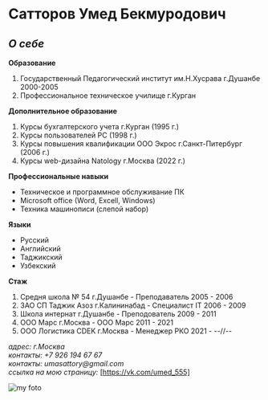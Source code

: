 **Сатторов Умед Бекмуродович**
==================
***О себе***
------------------
**Образование**

1. Государственный Педагогический институт им.Н.Хусрава г.Душанбе 2000-2005
1. Профессиональное техническое училище г.Курган

**Дополнительное образование**
1. Курсы бухгалтерского учета г.Курган (1995 г.)
1. Курсы пользователей PC (1998 г.)
1. Курсы повышения квалификации ООО Экрос г.Санкт-Питербург (2006 г.)
1. Курсы web-дизайна Natology г.Москва (2022 г.)

**Профессиональные навыки**
- Техническое и программное обслуживание ПК
- Microsoft office (Word, Excell, Windows)
- Техника машинописи (слепой набор)

**Языки**
- Русский
- Английский
- Таджикский
- Узбекский

**Стаж**
1. Средня школа № 54 г.Душанбе      - Преподаватель     2005 - 2006
1. ЗАО СП Таджик Азоз г.Калининабад - Специалист IT     2006 - 2009
1. Школа интернат г.Душанбе         - Преподователь     2009 - 2011
1. ООО Марс г.Москва                - ООО Марс          2011 - 2021
1. ООО Логистика CDEK г.Москва      - Менеджер РКО      2021 - --//--



_адрес:_ _г.Москва_  
_контакты:_ _+7 926 194 67 67_  
_контакты:_ _umasattory@gmail.com_  
_ссылка на мою страницу:_  [https://vk.com/umed_555]

![my foto](https://disk.yandex.ru/i/_YSGHP5Wf2PDOQ)

